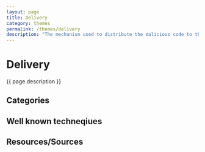 ```yaml
---
layout: page
title: Delivery
category: themes
permalink: /themes/delivery
description: "The mechanism used to distribute the malicious code to the target."
---
```

# Delivery

{{ page.description }}

## Categories


## Well known techneqiues


## Resources/Sources
